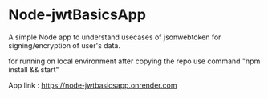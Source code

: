 # Node-jwtBasicsApp

A simple Node app to understand usecases of jsonwebtoken for signing/encryption of user's data.

for running on local environment after copying the repo use command "npm install && start"

App link : https://node-jwtbasicsapp.onrender.com